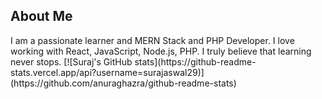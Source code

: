 <h2>About Me</h2>
I am a passionate learner and MERN Stack and PHP Developer. I love working with React, JavaScript, Node.js, PHP. I truly believe that learning never stops.
[![Suraj's GitHub stats](https://github-readme-stats.vercel.app/api?username=surajaswal29)](https://github.com/anuraghazra/github-readme-stats)
